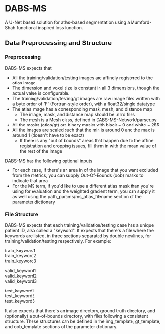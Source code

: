 # DABS-MS
A U-Net based solution for atlas-based segmentation using a Mumford-Shah functional inspired loss function.


## Data Preprocessing and Structure
### Preprocessing
DABS-MS expects that
- All the training/validation/testing images are affinely registered to the atlas image.
- The dimension and voxel size is constant in all 3 dimensions, though the actual value is configurable.
- The training/validation/testing/gt images are raw image files written with a byte order of 'F' (Fortran-style order), with a float32/single datatype
- The atlas image has a corresponding mask, mesh, and distance map
  - The image, mask, and distance map should be .nrrd files
  - The mesh is a Mesh class, defined in DABS-MS-Network/parser.py
- All the masks (atlas/gt) are binary masks with black = 0 and white = 255
- All the images are scaled such that the min is around 0 and the max is around 1 (doesn't have to be exact)
  - If there is any "out of bounds" areas that happen due to the affine registration and cropping issues, fill them in with the mean value of the rest of the image
  
DABS-MS has the following optional inputs
- For each case, if there's an area in of the image that you want excluded from the metrics, you can supply Out-Of-Bounds (oob) masks to indicate that area
- For the MS term, if you'd like to use a different atlas mask than you're using for evaluation and the weighted gradient term, you can supply it as well using the path_params/ms_atlas_filename section of the parameter dictionary

### File Structure
DABS-MS expects that each training/validation/testing case has a unique patient ID, also called a "keyword". It expects that there's a file where the keywords are listed, in three sections separated by double newlines, for training/validation/testing respectively. For example:

train_keyword1<br>
train_keyword2<br>
train_keyword3<br>

valid_keyword1<br>
valid_keyword2<br>
valid_keyword3<br>

test_keyword1<br>
test_keyword2<br>
test_keyword3<br>

It also expects that there's an image directory, ground truth directory, and (optionally) a out-of-bounds directory, with files following a consistent structure. These structures can be defined in the img_template, gt_template, and oob_template sections of the parameter dictionary.
